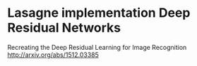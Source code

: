 # Lasagne implementation Deep Residual Networks
Recreating the Deep Residual Learning for Image Recognition
http://arxiv.org/abs/1512.03385
